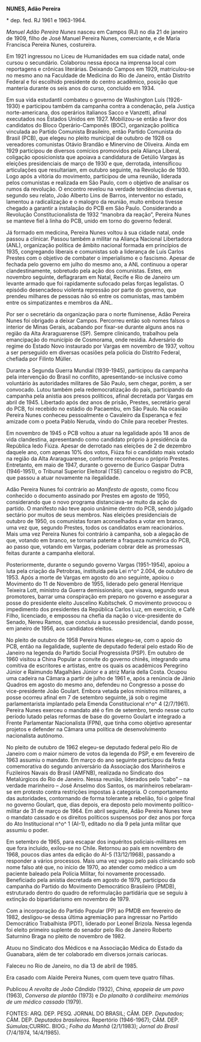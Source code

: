 **NUNES, Adão Pereira**

\* dep. fed. RJ 1961 e 1963-1964.

*Manuel Adão Pereira Nunes* nasceu em Campos (RJ) no dia 21 de janeiro
de 1909, filho de José Manuel Pereira Nunes, comerciante, e de Maria
Francisca Pereira Nunes, costureira.

Em 1921 ingressou no Liceu de Humanidades em sua cidade natal, onde
cursou o secundário. Colaborou nessa época na imprensa local com
reportagens e crônicas literárias. Deixando Campos em 1929,
matriculou-se no mesmo ano na Faculdade de Medicina do Rio de Janeiro,
então Distrito Federal e foi escolhido presidente do centro acadêmico,
posição que manteria durante os seis anos do curso, concluído em 1934.

Em sua vida estudantil combateu o governo de Washington Luís (1926-1930)
e participou também da campanha contra a condenação, pela Justiça
norte-americana, dos operários italianos Sacco e Vanzetti, afinal
executados nos Estados Unidos em 1927. Mobilizou-se então a favor dos
candidatos do Bloco Operário-Camponês (BOC), organização política
vinculada ao Partido Comunista Brasileiro, então Partido Comunista do
Brasil (PCB), que elegeu no pleito municipal de outubro de 1928 os
vereadores comunistas Otávio Brandão e Minervino de Oliveira. Ainda em
1929 participou de diversos comícios promovidos pela Aliança Liberal,
coligação oposicionista que apoiava a candidatura de Getúlio Vargas às
eleições presidenciais de março de 1930 e que, derrotada, intensificou
articulações que resultariam, em outubro seguinte, na Revolução de 1930.
Logo após a vitória do movimento, participou de uma reunião, liderada
pelos comunistas e realizada em São Paulo, com o objetivo de analisar os
rumos da revolução. O encontro revelou na verdade tendências diversas e,
segundo seu relato, João Alberto Lins de Barros, interventor no estado,
lamentou a radicalização e o malogro da reunião, muito embora tivesse
chegado a garantir a instalação do PCB em São Paulo. Considerando a
Revolução Constitucionalista de 1932 “manobra da reação”, Pereira Nunes
se manteve fiel à linha do PCB, unido em torno do governo federal.

Já formado em medicina, Pereira Nunes voltou à sua cidade natal, onde
passou a clinicar. Passou também a militar na Aliança Nacional
Libertadora (ANL), organização política de âmbito nacional formada em
princípios de 1935, congregando liberais e comunistas sob a liderança de
Luís Carlos Prestes com o objetivo de combater o imperialismo e o
fascismo. Apesar de fechada pelo governo em julho do mesmo ano, a ANL
continuou a operar clandestinamente, sobretudo pela ação dos comunistas.
Estes, em novembro seguinte, deflagraram em Natal, Recife e Rio de
Janeiro um levante armado que foi rapidamente sufocado pelas forças
legalistas. O episódio desencadeou violenta repressão por parte do
governo, que prendeu milhares de pessoas não só entre os comunistas, mas
também entre os simpatizantes e membros da ANL.

Por ser o secretário da organização para o norte fluminense, Adão
Pereira Nunes foi obrigado a deixar Campos. Percorreu então sob nomes
falsos o interior de Minas Gerais, acabando por fixar-se durante alguns
anos na região da Alta Araraguarense (SP). Sempre clinicando, trabalhou
pela emancipação do município de Cosmorama, onde residia. Adversário do
regime do Estado Novo instaurado por Vargas em novembro de 1937, voltou
a ser perseguido em diversas ocasiões pela polícia do Distrito Federal,
chefiada por Filinto Müller.

Durante a Segunda Guerra Mundial (1939-1945), participou da campanha
pela intervenção do Brasil no conflito, apresentando-se inclusive como
voluntário às autoridades militares de São Paulo, sem chegar, porém, a
ser convocado. Lutou também pela redemocratização do país, participando
da campanha pela anistia aos presos políticos, afinal decretada por
Vargas em abril de 1945. Libertado após dez anos de prisão, Prestes,
secretário geral do PCB, foi recebido no estádio do Pacaembu, em São
Paulo. Na ocasião Pereira Nunes conheceu pessoalmente o Cavaleiro da
Esperança e fez amizade com o poeta Pablo Neruda, vindo do Chile para
receber Prestes.

Em novembro de 1945 o PCB voltou a atuar na legalidade após 18 anos de
vida clandestina, apresentando como candidato próprio à presidência da
República Iedo Fiúza. Apesar de derrotado nas eleições de 2 de dezembro
daquele ano, com apenas 10% dos votos, Fiúza foi o candidato mais votado
na região da Alta Araraguarense, conforme reconheceu o próprio Prestes.
Entretanto, em maio de 1947, durante o governo de Eurico Gaspar Dutra
(1946-1951), o Tribunal Superior Eleitoral (TSE) cancelou o registro do
PCB, que passou a atuar novamente na ilegalidade.

Adão Pereira Nunes foi contrário ao *Manifesto de agosto*, como ficou
conhecido o documento assinado por Prestes em agosto de 1950,
considerando que o novo programa distanciava-se muito da ação do
partido. O manifesto não teve apoio unânime dentro do PCB, sendo julgado
sectário por muitos de seus membros. Nas eleições presidenciais de
outubro de 1950, os comunistas foram aconselhados a votar em branco, uma
vez que, segundo Prestes, todos os candidatos eram reacionários. Mais
uma vez Pereira Nunes foi contrário à campanha, sob a alegação de que,
votando em branco, se tornaria patente a fraqueza numérica do PCB, ao
passo que, votando em Vargas, poderiam cobrar dele as promessas feitas
durante a campanha eleitoral.

Posteriormente, durante o segundo governo Vargas (1951-1954), apoiou a
luta pela criação da Petrobras, instituída pela Lei n^o^ 2.004, de
outubro de 1953. Após a morte de Vargas em agosto do ano seguinte,
apoiou o Movimento do 11 de Novembro de 1955, liderado pelo general
Henrique Teixeira Lott, ministro da Guerra demissionário, que visava,
segundo seus promotores, barrar uma conspiração em preparo no governo e
assegurar a posse do presidente eleito Juscelino Kubitschek. O movimento
provocou o impedimento dos presidentes da República Carlos Luz, em
exercício, e Café Filho, licenciado, e empossou na chefia da nação o
vice-presidente do Senado, Nereu Ramos, que concluiu a sucessão
presidencial, dando posse, em janeiro de 1956, aos candidatos eleitos.

No pleito de outubro de 1958 Pereira Nunes elegeu-se, com o apoio do
PCB, então na ilegalidade, suplente de deputado federal pelo estado Rio
de Janeiro na legenda do Partido Social Progressista (PSP). Em outubro
de 1960 visitou a China Popular a convite do governo chinês, integrando
uma comitiva de escritores e artistas, entre os quais os acadêmicos
Peregrino Júnior e Raimundo Magalhães Júnior e a atriz Maria della
Costa. Ocupou uma cadeira na Câmara a partir de julho de 1961 e, após a
renúncia de Jânio Quadros em agosto do mesmo ano, defendeu no Congresso
a posse do vice-presidente João Goulart. Embora vetada pelos ministros
militares, a posse ocorreu afinal em 7 de setembro seguinte, já sob o
regime parlamentarista implantado pela Emenda Constitucional n^o^ 4
(2/7/1961). Pereira Nunes exerceu o mandato até o fim de setembro, tendo
nesse curto período lutado pelas reformas de base do governo Goulart e
integrado a Frente Parlamentar Nacionalista (FPN), que tinha como
objetivo apresentar projetos e defender na Câmara uma política de
desenvolvimento nacionalista autônomo.

No pleito de outubro de 1962 elegeu-se deputado federal pelo Rio de
Janeiro com o maior número de votos da legenda do PSP, e em fevereiro de
1963 assumiu o mandato. Em março do ano seguinte participou da festa
comemorativa do segundo aniversário da Associação dos Marinheiros e
Fuzileiros Navais do Brasil (AMFNB), realizada no Sindicato dos
Metalúrgicos do Rio de Janeiro. Nessa reunião, liderados pelo “cabo” –
na verdade marinheiro – José Anselmo dos Santos, os marinheiros
rebelaram-se em protesto contra restrições impostas à categoria. O
comportamento das autoridades, contornando de forma tolerante a
rebelião, foi o golpe final no governo Goulart, que, dias depois, era
deposto pelo movimento político-militar de 31 de março de 1964. Em abril
seguinte, Adão Pereira Nunes teve o mandato cassado e os direitos
políticos suspensos por dez anos por força do Ato Institucional n^o^ 1
(AI-1), editado no dia 9 pela junta militar que assumiu o poder.

Em setembro de 1965, para escapar dos inquéritos policiais-militares em
que fora incluído, exilou-se no Chile. Retornou ao país em novembro de
1968, poucos dias antes da edição do AI-5 (13/12/1968), passando a
responder a vários processos. Mais uma vez vagou pelo país clinicando
sob nome falso até que, no início de 1970, ao atender como médico a um
paciente baleado pela Polícia Militar, foi novamente processado.
Beneficiado pela anistia decretada em agosto de 1979, participou da
campanha do Partido do Movimento Democrático Brasileiro (PMDB),
estruturado dentro do quadro de reformulação partidária que se seguiu à
extinção do bipartidarismo em novembro de 1979.

Com a incorporação do Partido Popular (PP) ao PMDB em fevereiro de 1982,
desligou-se dessa última agremiação para ingressar no Partido
Democrático Trabalhista (PDT), liderado por Leonel Brizola. Nessa
legenda foi eleito primeiro suplente do senador pelo Rio de Janeiro
Roberto Saturnino Braga no pleito de novembro de 1982.

Atuou no Sindicato dos Médicos e na Associação Médica do Estado da
Guanabara, além de ter colaborado em diversos jornais cariocas.

Faleceu no Rio de Janeiro, no dia 13 de abril de 1985.

Era casado com Alaíde Pereira Nunes, com quem teve quatro filhas.

Publicou *A revolta de João Cândido* (1932), *China, epopeia de um povo*
(1963), *Conversa de plantão* (1973) e *Do planalto à cordilheira:
memórias de um médico cassado* (1979).

FONTES: ARQ. DEP. PESQ. JORNAL DO BRASIL; CÂM. DEP. *Deputados*; CÂM.
DEP. *Deputados brasileiros*. Repertório (1946-1967); CÂM. DEP.
*Súmulas*;CURRIC. BIOG.; *Folha da Manhã* (2/1/1983); *Jornal do Brasil*
(7/4/1974, 14/4/1985).
